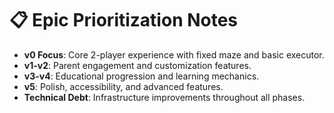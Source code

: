 # 📋 Epic Prioritization Notes

* **v0 Focus**: Core 2-player experience with fixed maze and basic executor.
* **v1-v2**: Parent engagement and customization features.
* **v3-v4**: Educational progression and learning mechanics.
* **v5**: Polish, accessibility, and advanced features.
* **Technical Debt**: Infrastructure improvements throughout all phases.